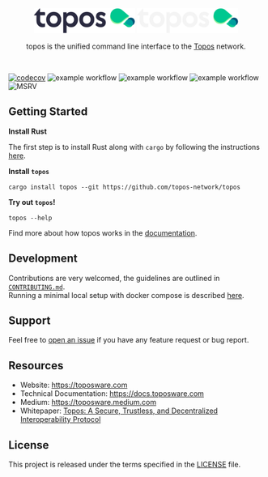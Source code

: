 <div id="top"></div>
<!-- PROJECT LOGO -->
<br />
<div align="center">

  <img src="./.github/assets/topos_logo.png#gh-light-mode-only" alt="Logo" width="200">
  <img src="./.github/assets/topos_logo_dark.png#gh-dark-mode-only" alt="Logo" width="200">

<br />

<p align="center">
topos is the unified command line interface to the <a href="https://docs.toposware.com/general-overview">Topos</a> network.
</p>

<br />

</div>

<!-- **`topos` is the unified command line interface to the [Topos](https://docs.toposware.com/general-overview) network.** -->

[![codecov](https://codecov.io/gh/topos-network/topos/branch/main/graph/badge.svg?token=FOH2B2GRL9&style=flat)](https://codecov.io/gh/topos-network/topos)
![example workflow](https://github.com/topos-network/topos/actions/workflows/test.yml/badge.svg)
![example workflow](https://github.com/topos-network/topos/actions/workflows/format.yml/badge.svg)
![example workflow](https://github.com/topos-network/topos/actions/workflows/lint.yml/badge.svg)
![MSRV](https://img.shields.io/badge/MSRV-1.64-blue?labelColor=1C2C2E&logo=Rust&style=flat-square)

## Getting Started

**Install Rust**

The first step is to install Rust along with `cargo` by following the instructions [here](https://doc.rust-lang.org/book/ch01-01-installation.html#installing-rustup-on-linux-or-macos).

**Install `topos`**

```
cargo install topos --git https://github.com/topos-network/topos
```

**Try out `topos`!**

```
topos --help
```

Find more about how topos works in the [documentation](https://docs.toposware.com/).

## Development

Contributions are very welcomed, the guidelines are outlined in [`CONTRIBUTING.md`](https://github.com/topos-network/.github/blob/main/CONTRIBUTING.md).<br />
Running a minimal local setup with docker compose is described [here](./tools/README.md).

## Support

Feel free to [open an issue](https://github.com/topos-network/topos/issues/new) if you have any feature request or bug report.<br />

## Resources

- Website: <https://toposware.com>
- Technical Documentation: <https://docs.toposware.com>
- Medium: <https://toposware.medium.com>
- Whitepaper: [Topos: A Secure, Trustless, and Decentralized
  Interoperability Protocol](https://arxiv.org/pdf/2206.03481.pdf)

## License

This project is released under the terms specified in the [LICENSE](LICENSE) file.
